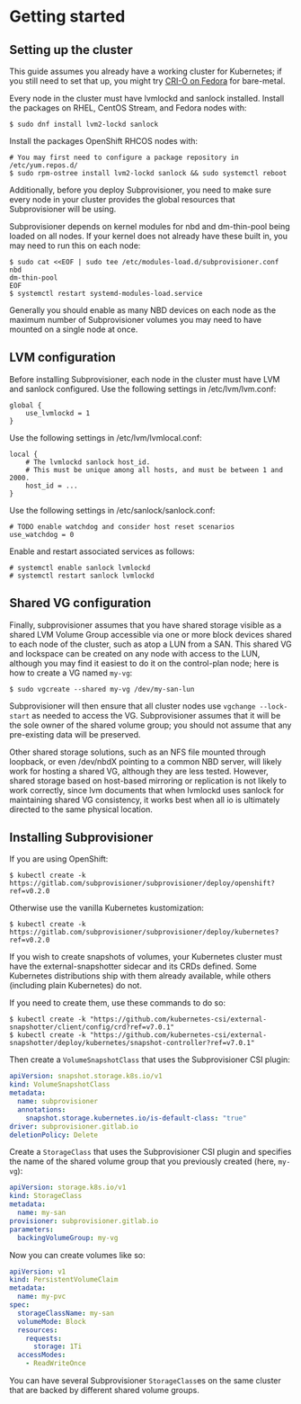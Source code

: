 # Getting started

## Setting up the cluster

This guide assumes you already have a working cluster for Kubernetes;
if you still need to set that up, you might try [CRI-O on
Fedora](https://fedoramagazine.org/kubernetes-with-cri-o-on-fedora-linux-39/)
for bare-metal.

[//]: # (Comment - this would be a good place to add information on
how to set up a Kubevirt or minikube setup)

Every node in the cluster must have lvmlockd and sanlock installed. Install the
packages on RHEL, CentOS Stream, and Fedora nodes with:

```console
$ sudo dnf install lvm2-lockd sanlock
```

Install the packages OpenShift RHCOS nodes with:
```console
# You may first need to configure a package repository in /etc/yum.repos.d/
$ sudo rpm-ostree install lvm2-lockd sanlock && sudo systemctl reboot
```

Additionally, before you deploy Subprovisioner, you need to make sure
every node in your cluster provides the global resources that
Subprovisioner will be using.

Subprovisioner depends on kernel modules for nbd and dm-thin-pool
being loaded on all nodes.  If your kernel does not already have these
built in, you may need to run this on each node:

```console
$ sudo cat <<EOF | sudo tee /etc/modules-load.d/subprovisioner.conf
nbd
dm-thin-pool
EOF
$ systemctl restart systemd-modules-load.service
```

Generally you should enable as many NBD devices on each node as the
maximum number of Subprovisioner volumes you may need to have mounted
on a single node at once.

## LVM configuration

Before installing Subprovisioner, each node in the cluster must have LVM and
sanlock configured.  Use the following settings in /etc/lvm/lvm.conf:

```
global {
	use_lvmlockd = 1
}
```

Use the following settings in /etc/lvm/lvmlocal.conf:

```
local {
	# The lvmlockd sanlock host_id.
	# This must be unique among all hosts, and must be between 1 and 2000.
	host_id = ...
}
```

Use the following settings in /etc/sanlock/sanlock.conf:

```
# TODO enable watchdog and consider host reset scenarios
use_watchdog = 0
```

Enable and restart associated services as follows:

```
# systemctl enable sanlock lvmlockd
# systemctl restart sanlock lvmlockd
```

## Shared VG configuration

Finally, subprovisioner assumes that you have shared storage visible
as a shared LVM Volume Group accessible via one or more block devices
shared to each node of the cluster, such as atop a LUN from a SAN.
This shared VG and lockspace can be created on any node with access to
the LUN, although you may find it easiest to do it on the control-plan
node; here is how to create a VG named `my-vg`:

```console
$ sudo vgcreate --shared my-vg /dev/my-san-lun
```

Subprovisioner will then ensure that all cluster nodes use `vgchange
--lock-start` as needed to access the VG.  Subprovisioner assumes that
it will be the sole owner of the shared volume group; you should not
assume that any pre-existing data will be preserved.

Other shared storage solutions, such as an NFS file mounted through
loopback, or even /dev/nbdX pointing to a common NBD server, will
likely work for hosting a shared VG, although they are less tested.
However, shared storage based on host-based mirroring or replication
is not likely to work correctly, since lvm documents that when
lvmlockd uses sanlock for maintaining shared VG consistency, it works
best when all io is ultimately directed to the same physical location.

## Installing Subprovisioner

If you are using OpenShift:

```console
$ kubectl create -k https://gitlab.com/subprovisioner/subprovisioner/deploy/openshift?ref=v0.2.0
```

Otherwise use the vanilla Kubernetes kustomization:

```console
$ kubectl create -k https://gitlab.com/subprovisioner/subprovisioner/deploy/kubernetes?ref=v0.2.0
```

If you wish to create snapshots of volumes, your Kubernetes cluster must have
the external-snapshotter sidecar and its CRDs defined. Some Kubernetes
distributions ship with them already available, while others (including plain
Kubernetes) do not.

If you need to create them, use these commands to do so:

```console
$ kubectl create -k "https://github.com/kubernetes-csi/external-snapshotter/client/config/crd?ref=v7.0.1"
$ kubectl create -k "https://github.com/kubernetes-csi/external-snapshotter/deploy/kubernetes/snapshot-controller?ref=v7.0.1"
```

Then create a `VolumeSnapshotClass` that uses the Subprovisioner CSI plugin:

```yaml
apiVersion: snapshot.storage.k8s.io/v1
kind: VolumeSnapshotClass
metadata:
  name: subprovisioner
  annotations:
    snapshot.storage.kubernetes.io/is-default-class: "true"
driver: subprovisioner.gitlab.io
deletionPolicy: Delete
```

Create a `StorageClass` that uses the Subprovisioner CSI plugin and
specifies the name of the shared volume group that you previously
created (here, `my-vg`):

```yaml
apiVersion: storage.k8s.io/v1
kind: StorageClass
metadata:
  name: my-san
provisioner: subprovisioner.gitlab.io
parameters:
  backingVolumeGroup: my-vg
```

Now you can create volumes like so:

```yaml
apiVersion: v1
kind: PersistentVolumeClaim
metadata:
  name: my-pvc
spec:
  storageClassName: my-san
  volumeMode: Block
  resources:
    requests:
      storage: 1Ti
  accessModes:
    - ReadWriteOnce
```

You can have several Subprovisioner `StorageClass`es on the same cluster that
are backed by different shared volume groups.
